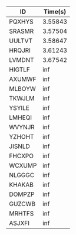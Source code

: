 |ID|Time(s)|
|-|-|
|PQXHYS|3.55843|
|SRASMR|3.57504|
|UULTVT|3.58647|
|HRQJRI|3.61243|
|LVMDNT|3.67542|
|HIGTLF|inf|
|AXUMWF|inf|
|MLBOYW|inf|
|TKWJLM|inf|
|YSYILE|inf|
|LMHEQI|inf|
|WVYNJR|inf|
|YZHOHT|inf|
|JISNLD|inf|
|FHCXPO|inf|
|WCXUMP|inf|
|NLGGGC|inf|
|KHAKAB|inf|
|DOMPZP|inf|
|GUZCWB|inf|
|MRHTFS|inf|
|ASJXFI|inf|

